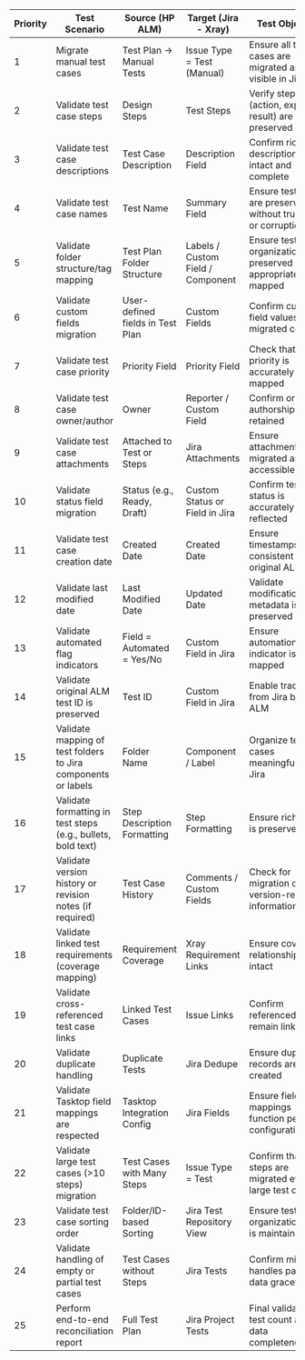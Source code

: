 

| **Priority** | **Test Scenario**                                                     | **Source (HP ALM)**                  | **Target (Jira - Xray)**              | **Test Objective**                                                                 |
|--------------|-----------------------------------------------------------------------|--------------------------------------|----------------------------------------|------------------------------------------------------------------------------------|
| 1            | Migrate manual test cases                                             | Test Plan → Manual Tests             | Issue Type = Test (Manual)             | Ensure all test cases are migrated and visible in Jira Xray                        |
| 2            | Validate test case steps                                              | Design Steps                         | Test Steps                             | Verify step details (action, expected result) are preserved                        |
| 3            | Validate test case descriptions                                       | Test Case Description                | Description Field                      | Confirm rich-text descriptions are intact and complete                             |
| 4            | Validate test case names                                              | Test Name                            | Summary Field                          | Ensure test names are preserved without truncation or corruption                   |
| 5            | Validate folder structure/tag mapping                                 | Test Plan Folder Structure           | Labels / Custom Field / Component      | Ensure test case organization is preserved or appropriately mapped                 |
| 6            | Validate custom fields migration                                      | User-defined fields in Test Plan     | Custom Fields                          | Confirm custom field values are migrated correctly                                |
| 7            | Validate test case priority                                           | Priority Field                       | Priority Field                         | Check that priority is accurately mapped                                           |
| 8            | Validate test case owner/author                                       | Owner                                | Reporter / Custom Field                | Confirm original authorship is retained                                            |
| 9            | Validate test case attachments                                        | Attached to Test or Steps            | Jira Attachments                       | Ensure attachments are migrated and accessible                                     |
| 10           | Validate status field migration                                       | Status (e.g., Ready, Draft)          | Custom Status or Field in Jira         | Confirm test status is accurately reflected                                        |
| 11           | Validate test case creation date                                      | Created Date                         | Created Date                           | Ensure timestamps are consistent with original ALM data                            |
| 12           | Validate last modified date                                           | Last Modified Date                   | Updated Date                           | Validate modification metadata is preserved                                        |
| 13           | Validate automated flag indicators                                    | Field = Automated = Yes/No           | Custom Field in Jira                   | Ensure automation indicator is mapped                                              |
| 14           | Validate original ALM test ID is preserved                            | Test ID                              | Custom Field in Jira                   | Enable traceability from Jira back to ALM                                          |
| 15           | Validate mapping of test folders to Jira components or labels         | Folder Name                          | Component / Label                      | Organize test cases meaningfully in Jira                                           |
| 16           | Validate formatting in test steps (e.g., bullets, bold text)          | Step Description Formatting          | Step Formatting                        | Ensure rich-text is preserved                                                      |
| 17           | Validate version history or revision notes (if required)              | Test Case History                    | Comments / Custom Fields               | Check for migration of version-related information                                 |
| 18           | Validate linked test requirements (coverage mapping)                  | Requirement Coverage                 | Xray Requirement Links                 | Ensure coverage relationships are intact                                           |
| 19           | Validate cross-referenced test case links                             | Linked Test Cases                    | Issue Links                            | Confirm referenced tests remain linked                                             |
| 20           | Validate duplicate handling                                            | Duplicate Tests                      | Jira Dedupe                            | Ensure duplicate records are not created                                           |
| 21           | Validate Tasktop field mappings are respected                         | Tasktop Integration Config           | Jira Fields                            | Ensure field mappings function per configuration                                   |
| 22           | Validate large test cases (>10 steps) migration                       | Test Cases with Many Steps           | Issue Type = Test                      | Confirm that all steps are migrated even in large test cases                       |
| 23           | Validate test case sorting order                                      | Folder/ID-based Sorting              | Jira Test Repository View              | Ensure test organization/order is maintained                                       |
| 24           | Validate handling of empty or partial test cases                      | Test Cases without Steps             | Jira Tests                             | Confirm migration handles partial data gracefully                                  |
| 25           | Perform end-to-end reconciliation report                              | Full Test Plan                       | Jira Project Tests                     | Final validation of test count and data completeness                               |






